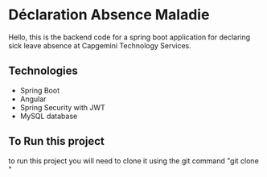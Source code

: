 # Déclaration Absence Maladie

Hello, this is the backend code for a spring boot application for declaring sick leave absence at Capgemini Technology Services.

## Technologies

- Spring Boot
- Angular
- Spring Security with JWT
- MySQL database

## To Run this project

to run this project you will need to clone it using the git command "git clone " 
